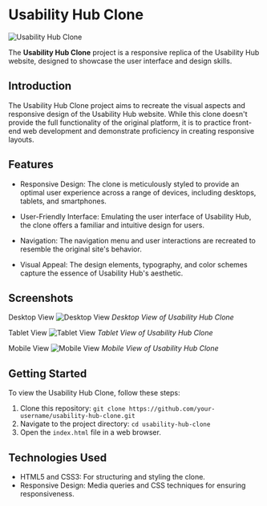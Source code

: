 # Usability Hub Clone

![Usability Hub Clone](images/usability-hub-clone.png)

The **Usability Hub Clone** project is a responsive replica of the Usability Hub website, designed to showcase the user interface and design skills.

## Introduction

The Usability Hub Clone project aims to recreate the visual aspects and responsive design of the Usability Hub website. While this clone doesn't provide the full functionality of the original platform, it is to practice front-end web development and demonstrate proficiency in creating responsive layouts.

## Features

- Responsive Design: The clone is meticulously styled to provide an optimal user experience across a range of devices, including desktops, tablets, and smartphones.

- User-Friendly Interface: Emulating the user interface of Usability Hub, the clone offers a familiar and intuitive design for users.

- Navigation: The navigation menu and user interactions are recreated to resemble the original site's behavior.

- Visual Appeal: The design elements, typography, and color schemes capture the essence of Usability Hub's aesthetic.

## Screenshots
Desktop View
![Desktop View](images/desktop-screenshot.png)
*Desktop View of Usability Hub Clone*

Tablet View
![Tablet View](images/tablet-screenshot.png)
*Tablet View of Usability Hub Clone*

Mobile View
![Mobile View](images/mobile-screenshot.png)
*Mobile View of Usability Hub Clone*

## Getting Started

To view the Usability Hub Clone, follow these steps:

1. Clone this repository: `git clone https://github.com/your-username/usability-hub-clone.git`
2. Navigate to the project directory: `cd usability-hub-clone`
3. Open the `index.html` file in a web browser.

## Technologies Used

- HTML5 and CSS3: For structuring and styling the clone.
- Responsive Design: Media queries and CSS techniques for ensuring responsiveness.
